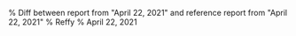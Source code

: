 % Diff between report from "April 22, 2021" and reference report from "April 22, 2021"
% Reffy
% April 22, 2021

